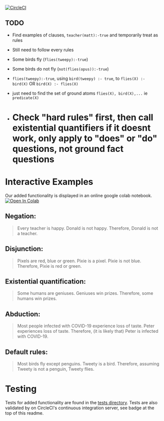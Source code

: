 [![CircleCI](https://circleci.com/gh/mattclifford1/ComputationalLogic/tree/prolexa-plus.svg?style=svg)](https://circleci.com/gh/mattclifford1/ComputationalLogic/tree/prolexa-plus)

## TODO

- Find examples of clauses, `teacher(matt):-true` and temporarily treat as rules

- Still need to follow every rules

- Some birds fly (`flies(tweepy):-true`)

- Some birds do not fly (`not(flies(opus)):-true`)

- `flies(tweepy):-true`, using `bird(tweepy) :- true`, to `flies(X) :- bird(X)` OR `bird(X) :- flies(X)`

- just need to find the set of ground atoms `flies(X), bird(X),...` ie `predicate(X)`

- # Check "hard rules" first, then call existential quantifiers if it doesnt work, only apply to "does" or "do" questions, not ground fact questions

# Interactive Examples
Our added functionality is displayed in an online google colab notebook. [![Open In Colab](https://colab.research.google.com/assets/colab-badge.svg)](https://colab.research.google.com/github/mattclifford1/ComputationalLogic/blob/prolexa-plus/Prolexa_Plus_Demo_Notebook.ipynb)

## Negation:

> Every teacher is happy. 
> Donald is not happy. 
> Therefore, Donald is not a teacher.

## Disjunction: 

> Pixels are red, blue or green. 
> Pixie is a pixel. 
> Pixie is not blue. 
> Therefore, Pixie is red or green.

## Existential quantification: 

> Some humans are geniuses.
> Geniuses win prizes. 
> Therefore, some humans win prizes.

## Abduction: 

> Most people infected with COVID-19 experience loss of taste. 
> Peter experiences loss of taste. 
> Therefore, (it is likely that) Peter is infected with COVID-19. 

## Default rules: 

> Most birds fly except penguins. 
> Tweety is a bird. 
> Therefore, assuming Tweety is not a penguin, Tweety flies. 





# Testing
Tests for added functionality are found in the [tests directory](./tests). Tests are also validated by on CircleCI's continuous integration server, see badge at the top of this readme.
